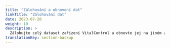 ```yaml
---
title: "Zálohování a obnovení dat"
linkTitle: "Zálohování dat"
date: 2023-07-20
weight: 10
description: >
  Zálohujte celý dataset zařízení VitalControl a obnovte jej na jiném zařízení.
translationKey: section-backup
---
```

